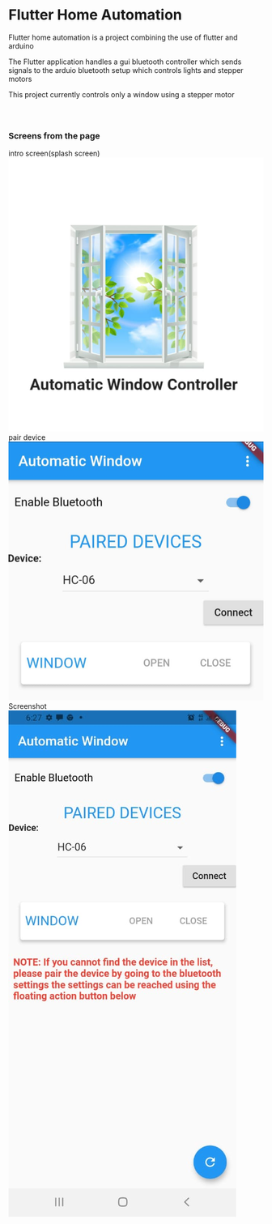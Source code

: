 <h1>Flutter Home Automation</h1>
<p> Flutter home automation is a project combining the use of flutter and arduino</p>
<p>The Flutter application handles a gui bluetooth controller which sends signals to the arduio bluetooth setup which controls lights and stepper motors</p>
<p>This project currently controls only a window using a stepper motor</p>
<h3><br><br>Screens from the page</h3>
intro screen(splash screen)
<img src="/images/splashscreen.jpg" alt="splashscreen">
pair device
<img src="/images/pair_device.jpg" alt="pair device image">
Screenshot
<img src="/images/screenshot.jpg" alt="frontpage">